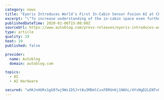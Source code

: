 ```yaml
---
category: news
title: "Eyeris Introduces World's First In-Cabin Sensor Fusion AI at CES2020"
excerpt: "\"To increase understanding of the in-cabin space even further than we have achieved with vision, Eyeris has fused different sensor technologies and inferenced its DNNs on AI chips from multiple hardware partners. This provides real-time edge processing efficiently and effectively while keeping power at a minimum. Real-time in-cabin data ..."
publishedDateTime: 2020-01-06T15:00:00Z
sourceUrl: https://www.autoblog.com/press-releases/eyeris-introduces-worlds-first-in-cabin-sensor-fusion-ai-at-ces2020_21693/
type: article
quality: 19
heat: 19
published: false

provider:
  name: Autoblog
  domain: autoblog.com

topics:
  - AI
  - AI Hardware

secured: "wXKJnHURx1gG07wj9Ws1D5J+t8u3MDmlCvxFDRUnKj1NAhL/4YvNgD2LENTv0byvldjc9a4N8dk2KyG9O6NaIC4wLewC2g4Bq89CQ0beKXnbvr5baB+/3UAqWsB5fSni7hEzLp9rZxNOAOfE9f164p7gI/q91dozKroqSWdzPWv2iOCirUqZ7kMxPYC5+L84+a2ApcUhKPRBViHx3g9UrCLJLTgXKLupKYGp8Udy476HVbqto4hq1ydLVhIrY3/AqcmEdxH89HTGSVuNL04cbg==;VqzM/KnwugBPzNwU1e//5g=="
---
```


